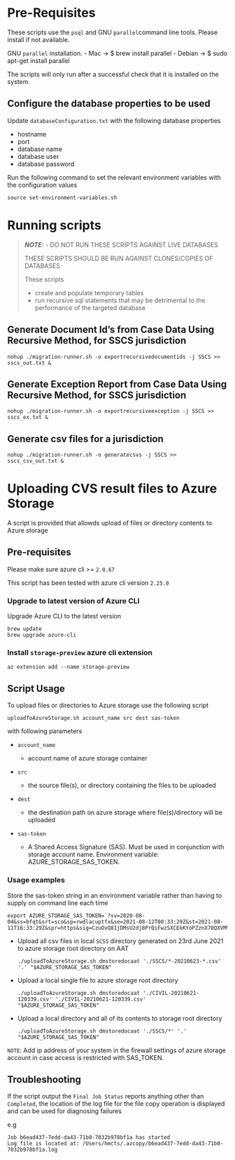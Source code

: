 # Pre-Requisites

These scripts use the `psql` and GNU `parallel`command line tools. Please install if not available. 
 
GNU `parallel` installation.
    - Mac -> $ brew install parallel
    - Debian -> $ sudo apt-get install parallel

The scripts will only run after a successful check that it is installed on the system.
      
## Configure the database properties to be used
Update `databaseConfiguration.txt` with the following database properties

  - hostname
  - port
  - database name
  - database user
  - database password
   
Run the following command to set the relevant environment variables with the configuration values
 
 `source set-environment-variables.sh`

# Running scripts 
> **_NOTE:_** - DO NOT RUN THESE SCRIPTS AGAINST LIVE DATABASES
>
> THESE SCRIPTS SHOULD BE RUN AGAINST CLONES/COPIES OF DATABASES
>
> These scripts
> - create and populate temporary tables
> - run recursive sql statements that may be detrimental to the performance of the targeted database
 
## Generate Document Id’s from Case Data Using Recursive Method, for SSCS jurisdiction 
 `nohup ./migration-runner.sh -o exportrecursivedocumentids -j SSCS >> sscs_out.txt &`
  
## Generate Exception Report from Case Data Using Recursive Method, for SSCS jurisdiction 
 `nohup ./migration-runner.sh -o exportrecursiveexception -j SSCS >> sscs_ex.txt &`
  
## Generate csv files for a jurisdiction 
 `nohup ./migration-runner.sh -o generatecsvs -j SSCS >> sscs_csv_out.txt &`



# Uploading CVS result files to Azure Storage

A script is provided that allowds upload of files or directory contents to Azure storage

## Pre-requisites

Please make sure azure cli >= `2.0.67`

This script has been tested with azure cli version `2.25.0`

### Upgrade to latest version of Azure CLI
Upgrade Azure CLI to the latest version

```
brew update
brew upgrade azure-cli
```

### Install `storage-preview` azure cli extension

`az extension add --name storage-preview`

## Script Usage

To upload files or directories to Azure storage use the following script 

`uploadToAzureStorage.sh account_name src dest sas-token`

with following parameters

- `account_name`
    - account name of azure storage container

- `src`
    - the source file(s), or directory containing the files to be uploaded

- `dest`
    - the destination path on azure storage where file(s)/directory will be uploaded

- `sas-token`
    - A Shared Access Signature (SAS). Must be used in conjunction with storage account name. Environment variable: AZURE_STORAGE_SAS_TOKEN. 
    
### Usage examples

Store the sas-token string in an environment variable rather than having to supply on command line each time

```
export AZURE_STORAGE_SAS_TOKEN=`?sv=2020-08-04&ss=bfqt&srt=sco&sp=rwdlacuptfx&se=2021-08-12T00:33:29Z&st=2021-08-11T16:33:29Z&spr=https&sig=CzuOvQ81jDMsU2dj8PrQiFwzSXCEkKYoPZznX70QXVM%3D`
```

- Upload all csv files in local `SCSS` directory generated on 23rd June 2021 to azure storage root directory on AAT

    `./uploadToAzureStorage.sh dmstoredocaat './SSCS/*-20210623-*.csv' '.' "$AZURE_STORAGE_SAS_TOKEN"`

- Upload a local single file to azure storage root directory
    
    `./uploadToAzureStorage.sh dmstoredocaat './CIVIL-20210621-120339.csv' './CIVIL-20210621-120339.csv' "$AZURE_STORAGE_SAS_TOKEN"`

- Upload a local directory and all of its contents to storage root directory

    `./uploadToAzureStorage.sh dmstoredocaat './SSCS/*' '.' "$AZURE_STORAGE_SAS_TOKEN"`
    
`NOTE`: Add ip address of your system in the firewall settings of azure storage account in case access is restricted with SAS_TOKEN.   
    
## Troubleshooting

If the script output the `Final Job Status` reports anything other than `Completed`, the location of the log file for 
the file copy operation is displayed and can be used for diagnosing failures

e.g
```
Job b6ead437-7edd-da43-71b0-7032b978bf1a has started
Log file is located at: /Users/hmcts/.azcopy/b6ead437-7edd-da43-71b0-7032b978bf1a.log
```



